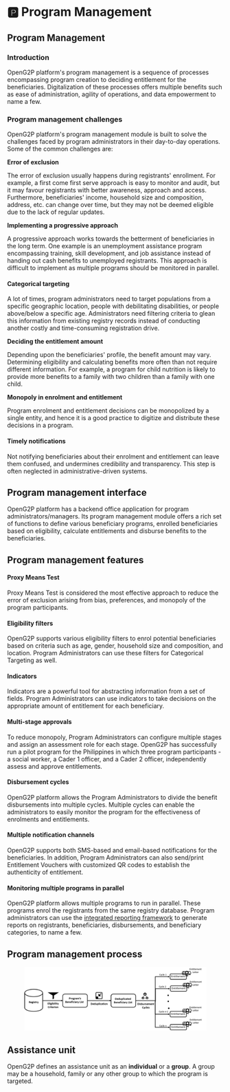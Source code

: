 # 🅿 Program Management

## Program Management

### Introduction <a href="#introduction" id="introduction"></a>

OpenG2P platform's program management is a sequence of processes encompassing program creation to deciding entitlement for the beneficiaries. Digitalization of these processes offers multiple benefits such as ease of administration, agility of operations, and data empowerment to name a few.

### Program management challenges <a href="#program-management-challenges" id="program-management-challenges"></a>

OpenG2P platform's program management module is built to solve the challenges faced by program administrators in their day-to-day operations. Some of the common challenges are:

**Error of exclusion**

The error of exclusion usually happens during registrants' enrollment. For example, a first come first serve approach is easy to monitor and audit, but it may favour registrants with better awareness, approach and access. Furthermore, beneficiaries' income, household size and composition, address, etc. can change over time, but they may not be deemed eligible due to the lack of regular updates.

**Implementing a progressive approach**

A progressive approach works towards the betterment of beneficiaries in the long term. One example is an unemployment assistance program encompassing training, skill development, and job assistance instead of handing out cash benefits to unemployed registrants. This approach is difficult to implement as multiple programs should be monitored in parallel.

#### Categorical targeting

A lot of times, program administrators need to target populations from a specific geographic location, people with debilitating disabilities, or people above/below a specific age. Administrators need filtering criteria to glean this information from existing registry records instead of conducting another costly and time-consuming registration drive.

**Deciding the entitlement amount**

Depending upon the beneficiaries' profile, the benefit amount may vary. Determining eligibility and calculating benefits more often than not require different information. For example, a program for child nutrition is likely to provide more benefits to a family with two children than a family with one child.

**Monopoly in enrolment and entitlement**

Program enrolment and entitlement decisions can be monopolized by a single entity, and hence it is a good practice to digitize and distribute these decisions in a program.

#### Timely notifications

Not notifying beneficiaries about their enrolment and entitlement can leave them confused, and undermines credibility and transparency. This step is often neglected in administrative-driven systems.

## Program management interface

OpenG2P platform has a backend office application for program administrators/managers. Its program management module offers a rich set of functions to define various beneficiary programs, enrolled beneficiaries based on eligibility, calculate entitlements and disburse benefits to the beneficiaries.&#x20;

## Program management features

#### Proxy Means Test

Proxy Means Test is considered the most effective approach to reduce the error of exclusion arising from bias, preferences, and monopoly of the program participants.&#x20;

#### Eligibility filters

OpenG2P supports various eligibility filters to enrol potential beneficiaries based on criteria such as age, gender, household size and composition, and location. Program Administrators can use these filters for Categorical Targeting as well.

#### Indicators

Indicators are a powerful tool for abstracting information from a set of fields. Program Administrators can use indicators to take decisions on the appropriate amount of entitlement for each beneficiary.

#### Multi-stage approvals

To reduce monopoly, Program Administrators can configure multiple stages and assign an assessment role for each stage. OpenG2P has successfully run a pilot program for the Philippines in which three program participants - a social worker, a Cader 1 officer, and a Cader 2 officer, independently assess and approve entitlements.&#x20;

#### Disbursement cycles

OpenG2P platform allows the Program Administrators to divide the benefit disbursements into multiple cycles. Multiple cycles can enable the administrators to easily monitor the program for the effectiveness of enrolments and entitlements.

#### Multiple notification channels

OpenG2P supports both SMS-based and email-based notifications for the beneficiaries. In addition, Program Administrators can also send/print Entitlement Vouchers with customized QR codes to establish the authenticity of entitlement.

#### Monitoring multiple programs in parallel

OpenG2P platform allows multiple programs to run in parallel. These programs enrol the registrants from the same registry database. Program administrators can use the [integrated reporting framework](../monitoring-and-reporting.md) to generate reports on registrants, beneficiaries, disbursements, and beneficiary categories, to name a few.

## Program management process

<figure><img src="../.gitbook/assets/program-management-process (1) (1).png" alt=""><figcaption></figcaption></figure>

## Assistance unit

OpenG2P defines an assistance unit as an **individual** or a **group**. A group may be a household, family or any other group to which the program is targeted.&#x20;
